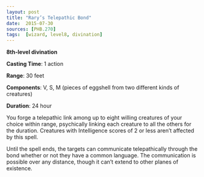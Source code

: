 ```yaml
---
layout: post
title: "Rary’s Telepathic Bond"
date:  2015-07-30
sources: [PHB.270]
tags:  [wizard, level8, divination]
---
```


**8th-level divination**

**Casting Time**: 1 action

**Range**: 30 feet

**Components**: V, S, M (pieces of eggshell from two different kinds of creatures)

**Duration**: 24 hour

You forge a telepathic link among up to eight willing creatures of your choice within range, psychically linking each creature to all the others for the duration. Creatures with Intelligence scores of 2 or less aren’t affected by this spell.

Until the spell ends, the targets can communicate telepathically through the bond whether or not they have a common language. The communication is possible over any distance, though it can’t extend to other planes of existence.
